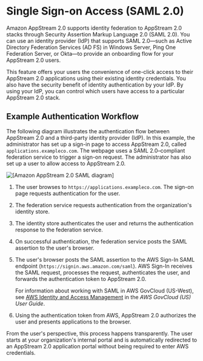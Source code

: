 # Single Sign\-on Access \(SAML 2\.0\)<a name="external-identity-providers"></a>

Amazon AppStream 2\.0 supports identity federation to AppStream 2\.0 stacks through Security Assertion Markup Language 2\.0 \(SAML 2\.0\)\. You can use an identity provider \(IdP\) that supports SAML 2\.0—such as Active Directory Federation Services \(AD FS\) in Windows Server, Ping One Federation Server, or Okta—to provide an onboarding flow for your AppStream 2\.0 users\. 

This feature offers your users the convenience of one\-click access to their AppStream 2\.0 applications using their existing identity credentials\. You also have the security benefit of identity authentication by your IdP\. By using your IdP, you can control which users have access to a particular AppStream 2\.0 stack\.

## Example Authentication Workflow<a name="external-identity-providers-example"></a>

The following diagram illustrates the authentication flow between AppStream 2\.0 and a third\-party identity provider \(IdP\)\. In this example, the administrator has set up a sign\-in page to access AppStream 2\.0, called `applications.exampleco.com`\. The webpage uses a SAML 2\.0–compliant federation service to trigger a sign\-on request\. The administrator has also set up a user to allow access to AppStream 2\.0\.

![\[Amazon AppStream 2.0 SAML diagram\]](http://docs.aws.amazon.com/appstream2/latest/developerguide/images/aas2-saml.png)

1. The user browses to `https://applications.exampleco.com`\. The sign\-on page requests authentication for the user\.

1. The federation service requests authentication from the organization's identity store\.

1. The identity store authenticates the user and returns the authentication response to the federation service\.

1. On successful authentication, the federation service posts the SAML assertion to the user's browser\.

1. The user's browser posts the SAML assertion to the AWS Sign\-In SAML endpoint \(`https://signin.aws.amazon.com/saml`\)\. AWS Sign\-In receives the SAML request, processes the request, authenticates the user, and forwards the authentication token to AppStream 2\.0\.

   For information about working with SAML in AWS GovCloud \(US\-West\), see [AWS Identity and Access Management](https://docs.aws.amazon.com/govcloud-us/latest/UserGuide/govcloud-iam.html) in the *AWS GovCloud \(US\) User Guide*\.

1. Using the authentication token from AWS, AppStream 2\.0 authorizes the user and presents applications to the browser\.

From the user's perspective, this process happens transparently\. The user starts at your organization's internal portal and is automatically redirected to an AppStream 2\.0 application portal without being required to enter AWS credentials\.